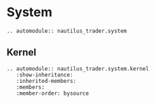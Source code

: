 # System

```{eval-rst}
.. automodule:: nautilus_trader.system
```

## Kernel

```{eval-rst}
.. automodule:: nautilus_trader.system.kernel
   :show-inheritance:
   :inherited-members:
   :members:
   :member-order: bysource
```

